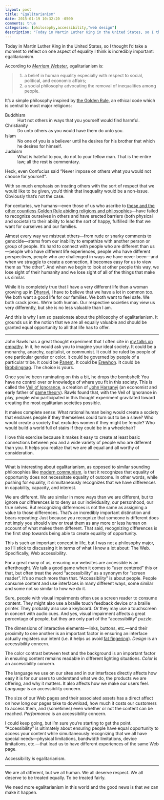 ```yaml
---
layout: post
title: "Egalitarianism"
date: 2015-01-19 10:32:20 -0500
comments: true
categories: [philosophy,accessibility,"web design"]
description: "Today in Martin Luther King in the United States, so I thought I’d take a moment to reflect on one aspect of equality I think is incredibly important: egalitarianism."
---
```


Today in Martin Luther King in the United States, so I thought I’d take a moment to reflect on one aspect of equality I think is incredibly important: egalitarianism.

<!-- more -->

According to [<cite class="book">Merriam Webster</cite>](http://www.merriam-webster.com/dictionary/egalitarianism), egalitarianism is:

<blockquote>
	<ol>
		<li>a belief in human equality especially with respect to social, political, and economic affairs;</li>
		<li>a social philosophy advocating the removal of inequalities among people.</li>
	</ol>
</blockquote>

It’s a simple philosophy inspired by [the Golden Rule](http://en.wikipedia.org/wiki/Golden_Rule), an ethical code which is central to most major religions:

<dl>
	<dt>Buddhism</dt>
	<dd>Hurt not others in ways that you yourself would find harmful.</dd>
	<dt>Christianity</dt>
	<dd>Do unto others as you would have  them do unto you.</dd>
	<dt>Islam</dt>
	<dd>No one of you is a believer until he desires for his brother that which he desires for himself.</dd>
	<dt>Judaism</dt>
	<dd>What is hateful to you, do not to your fellow man. That is the entire law; all the rest is commentary.</dd>
</dl>

Heck, even Confucius said “Never impose on others what you would not choose for yourself”.

With so much emphasis on treating others with the sort of respect that we would like to be given, you’d think that inequality would be a non-issue. Obviously that’s not the case. 

For centuries, we humans—even those of us who ascribe to [these and the other countless Golden Rule abiding religions and philosophies](http://en.wikipedia.org/wiki/Golden_Rule#Religion_and_philosophy)—have failed to recognize ourselves in others and have erected barriers (both physical and societal) to their ability to lead the sort of happy, fulfilled life that we want for ourselves and our families.

Almost every way we mistreat others—from rude or snarky comments to genocide—stems from our inability to empathize with another person or group of people. It’s hard to connect with people who are different than us—people who have different life experiences, people who have different perspectives, people who are challenged in ways we have never been—and when we struggle to create a connection, it becomes easy for us to view them as “the other”. And when we begin to look at other people this way, we lose sight of their humanity and we lose sight of all of the things that make us similar.

While it is completely true that I have a very different life than a woman growing up in [Dharavi](http://en.wikipedia.org/wiki/Dharavi), I have to believe that we have a lot in common too. We both want a good life for our families. We both want to feel safe. We both crack jokes. We’re both human. Our respective societies may view us very differently, but she is no less valuable than I am.

And this is why I am so passionate about the philosophy of egalitarianism. It grounds us in the notion that we are all equally valuable and should be granted equal opportunity to all that life has to offer.

<hr>

John Rawls has a great thought experiment that I often cite in [my talks on empathy](http://vimeo.com/70018634). In it, he would ask you to imagine your ideal society. It could be a monarchy, anarchy, capitalist, or communist. It could be ruled by people of one particular gender or color. It could be governed by people of a particular tribe. It could be [Panem](http://en.wikipedia.org/wiki/The_Hunger_Games_universe#Panem). It could be [Erewhon](http://en.wikipedia.org/wiki/Erewhon). It could be [Brobdingnag](http://en.wikipedia.org/wiki/Brobdingnag). The choice is yours.

Once you’ve been ruminating on this a bit, he drops the bombshell: You have no control over or knowledge of where you fit in this society. This is called the [Veil of Ignorance](http://en.wikipedia.org/wiki/Veil_of_ignorance), a creation of [John Harsanyi](http://en.wikipedia.org/wiki/John_Harsanyi) (an economist and early father of [game theory](http://en.wikipedia.org/wiki/Game_theory)). Rawls found that, with the Veil of Ignorance in play, people who participated in this thought experiment gravitated toward creating the most egalitarian societies possible.

It makes complete sense: What rational human being would create a society that enslaves people if they themselves could turn out to be a slave? Who would create a society that excludes women if they might be female? Who would build a world full of stairs if they could be in a wheelchair?

I love this exercise because it makes it easy to create at least basic connections between you and a wide variety of people who are different than you. It helps you realize that we are all equal and all worthy of consideration.

<hr>

What is interesting about egalitarianism, as opposed to similar sounding philosophies like [modern communism](http://en.wikipedia.org/wiki/The_Communist_Manifesto), is that it recognizes that equality of opportunity does not necessitate equality of outcome. In other words, while pushing for equality,  it simultaneously recognizes that we have differences in capability, capacity, and interest.

We are different. We are similar in more ways than we are different, but to ignore our differences is to deny us our  individuality, our personhood, our true selves. But recognizing differences is not the same as assigning a value to those differences. That’s an incredibly important distinction and bears repeating: Just because you recognize that someone is different does not imply you should view or treat them as any more or less human on account of what makes them different. That said, recognizing differences is the first step towards being able to create equality of opportunity.

This is such an important concept in life, but I was not a philosophy major, so I’ll stick to discussing it in terms of what I know a lot about: The Web. Specifically, Web accessibility.

For a great many of us, ensuring our websites are accessible is an afterthought. We talk a good game when it comes to “user centered” this or that, but often treat the word “accessibility” as a synonym for “screen reader”. It’s so much more than that. “Accessibility” is about people. People consume content and use interfaces in many different ways, some similar and some not so similar to how we do it.

Sure, people with visual impairments often use a screen reader to consume content. They might also use a braille touch feedback device or a braille printer. They probably also use a keyboard. Or they may use a touchscreen in concert with audio cues. And yes, visual impairment affects a great percentage of people, but they are only part of the “accessibility” puzzle.

The dimensions of interactive elements—links, buttons, etc.—and their proximity to one another is an important factor in ensuring an interface actually registers our intent (i.e. it helps us avoid [fat fingering](http://en.wikipedia.org/wiki/Typographical_error)). *Design* is an accessibility concern.

The color contrast between text and the background is an important factor in ensuring content remains readable in different lighting situations. *Color* is an accessibility concern.

The language we use on our sites and in our interfaces directly affects how easy it is for our users to understand what we do, the products we are offering, and why it matters. It also affects how we make our users feel. *Language* is an accessibility concern.

The size of our Web pages and their associated assets has a direct affect on how long our pages take to download, how much it costs our customers to access them, and (sometimes) even whether or not the content can be reached. *Performance* is an accessibility concern.

I could keep going, but I’m sure you’re starting to get the point. “Accessibility” is ultimately about ensuring people have equal opportunity to access your content while simultaneously recognizing that we all have special needs—physical limitations, bandwidth limitations, device limitations, etc.—that lead us to have different experiences of the same Web page.

Accessibility *is* egalitarianism.

<hr>

We are all different, but we all human. We all deserve respect. We all deserve to be treated equally. To be treated fairly.

We need more egalitarianism in this world and the good news is that *we* can make it happen.